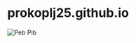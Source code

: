 # prokoplj25.github.io

![Peb Pib](https://i1.sndcdn.com/artworks-000649719082-5z9dnf-t240x240.jpg)
